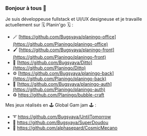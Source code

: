 ### Bonjour à tous 👋

Je suis développeuse fullstack et UI/UX designeuse et je travaille actuellement sur 🗓 Planin'go 🗓 :

- 🪄 [https://github.com/Bugsyaya/planingo-office](https://github.com/Planingo/planingo-office)
- 🖌 [https://github.com/Bugsyaya/planingo-front](https://github.com/Planingo/planingo-front)
- 🎨 [https://github.com/Bugsyaya/Ditto](https://github.com/Planingo/Ditto)
- ⚙️ [https://github.com/Bugsyaya/planingo-back](https://github.com/Planingo/planingo-back)
- 🔐 [https://github.com/Bugsyaya/planingo-auth](https://github.com/Planingo/planingo-auth)
- ♻️ https://github.com/Planingo/bubble-craft


Mes jeux réalisés en 🕹 Global Gam jam 🕹 :

- ➰ https://github.com/Bugsyaya/UntilTomorrow
- 🧸 https://github.com/Bugsyaya/SuperDoudou
- 🚀 https://github.com/alphasepard/CosmicMecano

